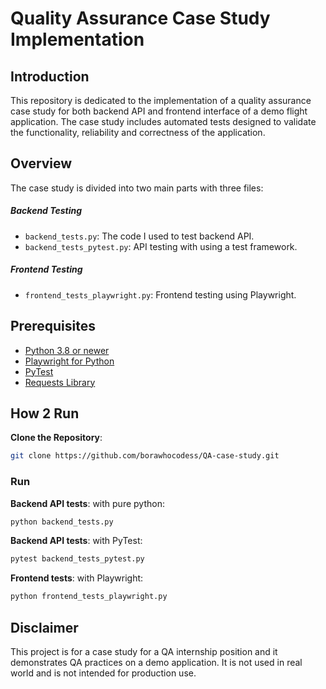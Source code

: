 
# Quality Assurance Case Study Implementation

## Introduction

This repository is dedicated to the implementation of a quality assurance case study for both backend API and frontend interface of a demo flight application. The case study includes automated tests designed to validate the functionality, reliability and correctness of the application.

## Overview

The case study is divided into two main parts with three files:
##### Backend Testing
- `backend_tests.py`: The code I used to test backend API.
- `backend_tests_pytest.py`: API testing with using a test framework.
##### Frontend Testing
- `frontend_tests_playwright.py`: Frontend testing using Playwright.

## Prerequisites

- [Python 3.8 or newer](https://www.python.org/downloads/)
- [Playwright for Python](https://playwright.dev/python/docs/intro)
- [PyTest](https://docs.pytest.org/en/latest/)
- [Requests Library](https://requests.readthedocs.io/en/master/)

## How 2 Run

**Clone the Repository**:

```bash
git clone https://github.com/borawhocodess/QA-case-study.git
```

### Run

**Backend API tests**: with pure python:
  ```bash
  python backend_tests.py
  ```
**Backend API tests**: with PyTest:
  ```bash
  pytest backend_tests_pytest.py
  ```
**Frontend tests**: with Playwright:
  ```bash
  python frontend_tests_playwright.py
  ```

## Disclaimer

This project is for a case study for a QA internship position and it demonstrates QA practices on a demo application. It is not used in real world and is not intended for production use.



